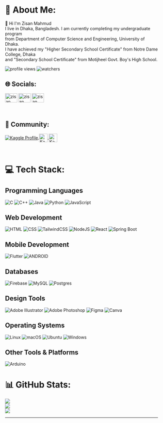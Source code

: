 # 💫 About Me:

👋 Hi I'm Zisan Mahmud<br>I live in Dhaka, Bangladesh. I am currently completing my undergraduate program<br>from Department of Computer Science and Engineering, University of Dhaka.<br>I have achieved my "Higher Secondary School Certificate" from Notre Dame College, Dhaka<br>and "Secondary School Certificate" from Motijheel Govt. Boy's High School.

![profile views](https://komarev.com/ghpvc/?username=zisan23&label=profile%20views&color=0e75b6&style=flat-square)
![watchers](https://img.shields.io/github/watchers/zisan23/zisan23?style=flat-square&color=blue) <br>



## 🌐 Socials:
<a href="https://www.linkedin.com/in/zisan-mahmud-2a76a824b" target="blank"><img align="center" src="https://raw.githubusercontent.com/rahuldkjain/github-profile-readme-generator/master/src/images/icons/Social/linked-in-alt.svg" alt="zisan mahmud" height="30" width="40" /></a>
<a href="https://www.facebook.com/profile.php?id=100012051467690" target="blank"><img align="center" src="https://raw.githubusercontent.com/rahuldkjain/github-profile-readme-generator/master/src/images/icons/Social/facebook.svg" alt="zisan mahmud" height="30" width="40" /></a>
<a href="https://instagram.com/zisan__m_" target="blank"><img align="center" src="https://raw.githubusercontent.com/rahuldkjain/github-profile-readme-generator/master/src/images/icons/Social/instagram.svg" alt="zisan__m_" height="30" width="40" /></a>

<br>

## 👥 Community:
<a href="https://www.kaggle.com/zisanmahmud" target="_blank">
    <img align="center"src="https://img.shields.io/badge/Kaggle-20BEFF?style=for-the-badge&logo=Kaggle&logoColor=white" alt="Kaggle Profile">
</a>
<a href="https://youtube.com/@zisanmahmud23" target="_blank">
    <img align="center" height="28" src="https://img.shields.io/badge/YouTube-%23FF0000.svg?logo=YouTube&logoColor=white" alt="Kaggle Profile" >
</a>
<a href="https://huggingface.co/zisan23" target="_blank">
    <img align="center" height="28" src="https://img.shields.io/badge/Hugging%20Face-FFD21E?logo=huggingface&logoColor=000" alt="Kaggle Profile" >
</a>

</p>

<br>

# 💻 Tech Stack:

## Programming Languages
![C](https://img.shields.io/badge/c-%2300599C.svg?style=plastic&logo=c&logoColor=white)
![C++](https://img.shields.io/badge/c++-%2300599C.svg?style=plastic&logo=c%2B%2B&logoColor=white)
![Java](https://img.shields.io/badge/java-%23ED8B00.svg?style=plastic&logo=java&logoColor=white)
![Python](https://img.shields.io/badge/python-3670A0?style=plastic&logo=python&logoColor=ffdd54)
![JavaScript](https://img.shields.io/badge/javascript-%23323330.svg?style=plastic&logo=javascript&logoColor=%23F7DF1E)


## Web Development
![HTML](https://img.shields.io/badge/HTML-%23E34F26.svg?logo=html5&logoColor=white)
![CSS](https://img.shields.io/badge/CSS-1572B6?logo=css3&logoColor=fff)
![TailwindCSS](https://img.shields.io/badge/Tailwind%20CSS-%2338B2AC.svg?logo=tailwind-css&logoColor=white)
![NodeJS](https://img.shields.io/badge/node.js-6DA55F?style=plastic&logo=node.js&logoColor=white)
![React](https://img.shields.io/badge/react-%2320232a.svg?style=plastic&logo=react&logoColor=%2361DAFB)
![Spring Boot](https://img.shields.io/badge/Spring%20Boot-6DB33F?logo=springboot&logoColor=fff)

## Mobile Development
![Flutter](https://img.shields.io/badge/Flutter-%2302569B.svg?style=plastic&logo=Flutter&logoColor=white)
![ANDROID](https://img.shields.io/badge/android-%2320232a.svg?style=plastic&logo=android&logoColor=%a4c639)

## Databases
![Firebase](https://img.shields.io/badge/firebase-%23039BE5.svg?style=plastic&logo=firebase)
![MySQL](https://img.shields.io/badge/mysql-%2300f.svg?style=plastic&logo=mysql&logoColor=white)
![Postgres](https://img.shields.io/badge/Postgres-%23316192.svg?logo=postgresql&logoColor=white)

## Design Tools
![Adobe Illustrator](https://img.shields.io/badge/adobeillustrator-%23FF9A00.svg?style=plastic&logo=adobeillustrator&logoColor=white)
![Adobe Photoshop](https://img.shields.io/badge/adobephotoshop-%2331A8FF.svg?style=plastic&logo=adobephotoshop&logoColor=white)
![Figma](https://img.shields.io/badge/figma-%23F24E1E.svg?style=plastic&logo=figma&logoColor=white)
![Canva](https://img.shields.io/badge/Canva-%2300C4CC.svg?style=plastic&logo=Canva&logoColor=white)

## Operating Systems
![Linux](https://img.shields.io/badge/Linux-FCC624?logo=linux&logoColor=black)
![macOS](https://img.shields.io/badge/macOS-000000?logo=apple&logoColor=F0F0F0)
![Ubuntu](https://img.shields.io/badge/Ubuntu-E95420?logo=ubuntu&logoColor=white)
![Windows](https://custom-icon-badges.demolab.com/badge/Windows-0078D6?logo=windows11&logoColor=white)

## Other Tools & Platforms
![Arduino](https://img.shields.io/badge/-Arduino-00979D?style=plastic&logo=Arduino&logoColor=white)


# 📊 GitHub Stats:

![](https://github-readme-stats.vercel.app/api?username=zisan23&theme=solarized-dark&hide_border=false&include_all_commits=true&count_private=true)<br/>
![](https://github-readme-streak-stats.herokuapp.com/?user=zisan23&theme=solarized-dark&hide_border=false)<br/>
![](https://github-readme-stats.vercel.app/api/top-langs/?username=zisan23&theme=solarized-dark&hide_border=false&include_all_commits=true&count_private=true&layout=compact)

---
